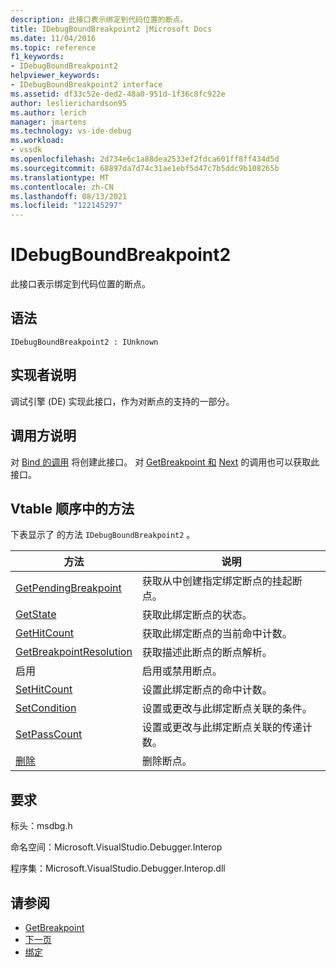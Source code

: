```yaml
---
description: 此接口表示绑定到代码位置的断点。
title: IDebugBoundBreakpoint2 |Microsoft Docs
ms.date: 11/04/2016
ms.topic: reference
f1_keywords:
- IDebugBoundBreakpoint2
helpviewer_keywords:
- IDebugBoundBreakpoint2 interface
ms.assetid: df33c52e-ded2-48a0-951d-1f36c8fc922e
author: leslierichardson95
ms.author: lerich
manager: jmartens
ms.technology: vs-ide-debug
ms.workload:
- vssdk
ms.openlocfilehash: 2d734e6c1a88dea2533ef2fdca601ff8ff434d5d
ms.sourcegitcommit: 68897da7d74c31ae1ebf5d47c7b5ddc9b108265b
ms.translationtype: MT
ms.contentlocale: zh-CN
ms.lasthandoff: 08/13/2021
ms.locfileid: "122145297"
---
```

# <a name="idebugboundbreakpoint2"></a>IDebugBoundBreakpoint2
此接口表示绑定到代码位置的断点。

## <a name="syntax"></a>语法

```
IDebugBoundBreakpoint2 : IUnknown
```

## <a name="notes-for-implementers"></a>实现者说明
 调试引擎 (DE) 实现此接口，作为对断点的支持的一部分。

## <a name="notes-for-callers"></a>调用方说明
 对 [Bind 的调用](../../../extensibility/debugger/reference/idebugpendingbreakpoint2-bind.md) 将创建此接口。 对 [GetBreakpoint 和](../../../extensibility/debugger/reference/idebugbreakpointunboundevent2-getbreakpoint.md) [Next](../../../extensibility/debugger/reference/ienumdebugboundbreakpoints2-next.md) 的调用也可以获取此接口。

## <a name="methods-in-vtable-order"></a>Vtable 顺序中的方法
 下表显示了 的方法 `IDebugBoundBreakpoint2` 。

|方法|说明|
|------------|-----------------|
|[GetPendingBreakpoint](../../../extensibility/debugger/reference/idebugboundbreakpoint2-getpendingbreakpoint.md)|获取从中创建指定绑定断点的挂起断点。|
|[GetState](../../../extensibility/debugger/reference/idebugboundbreakpoint2-getstate.md)|获取此绑定断点的状态。|
|[GetHitCount](../../../extensibility/debugger/reference/idebugboundbreakpoint2-gethitcount.md)|获取此绑定断点的当前命中计数。|
|[GetBreakpointResolution](../../../extensibility/debugger/reference/idebugboundbreakpoint2-getbreakpointresolution.md)|获取描述此断点的断点解析。|
|启用|启用或禁用断点。|
|[SetHitCount](../../../extensibility/debugger/reference/idebugboundbreakpoint2-sethitcount.md)|设置此绑定断点的命中计数。|
|[SetCondition](../../../extensibility/debugger/reference/idebugboundbreakpoint2-setcondition.md)|设置或更改与此绑定断点关联的条件。|
|[SetPassCount](../../../extensibility/debugger/reference/idebugboundbreakpoint2-setpasscount.md)|设置或更改与此绑定断点关联的传递计数。|
|[删除](../../../extensibility/debugger/reference/idebugboundbreakpoint2-delete.md)|删除断点。|

## <a name="requirements"></a>要求
 标头：msdbg.h

 命名空间：Microsoft.VisualStudio.Debugger.Interop

 程序集：Microsoft.VisualStudio.Debugger.Interop.dll

## <a name="see-also"></a>请参阅
- [GetBreakpoint](../../../extensibility/debugger/reference/idebugbreakpointunboundevent2-getbreakpoint.md)
- [下一页](../../../extensibility/debugger/reference/ienumdebugboundbreakpoints2-next.md)
- [绑定](../../../extensibility/debugger/reference/idebugpendingbreakpoint2-bind.md)
